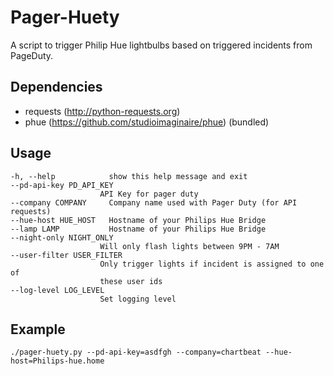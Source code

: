 Pager-Huety
===============================
A script to trigger Philip Hue lightbulbs based on triggered incidents from PageDuty.

Dependencies
------------
 * requests (http://python-requests.org)
 * phue (https://github.com/studioimaginaire/phue) (bundled)

Usage
-----
    -h, --help            show this help message and exit
    --pd-api-key PD_API_KEY
                        API Key for pager duty
    --company COMPANY     Company name used with Pager Duty (for API requests)
    --hue-host HUE_HOST   Hostname of your Philips Hue Bridge
    --lamp LAMP           Hostname of your Philips Hue Bridge
    --night-only NIGHT_ONLY
                        Will only flash lights between 9PM - 7AM
    --user-filter USER_FILTER
                        Only trigger lights if incident is assigned to one of
                        these user ids
    --log-level LOG_LEVEL
                        Set logging level

Example
-----
    ./pager-huety.py --pd-api-key=asdfgh --company=chartbeat --hue-host=Philips-hue.home
